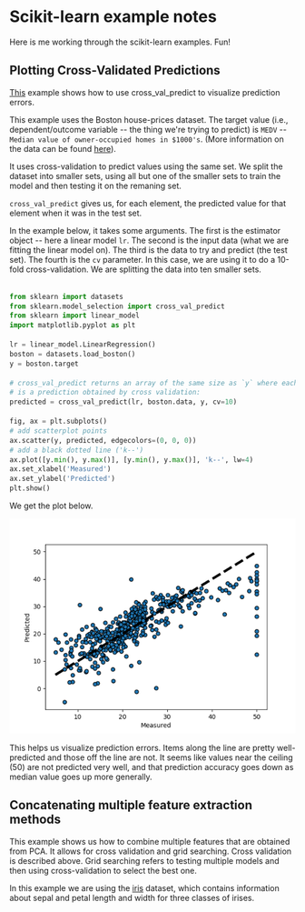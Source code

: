 # Scikit-learn example notes

Here is me working through the scikit-learn examples. Fun!

## Plotting Cross-Validated Predictions

[This](http://scikit-learn.org/stable/auto_examples/plot_cv_predict.html#sphx-glr-auto-examples-plot-cv-predict-py) example shows how to use cross_val_predict to visualize prediction errors.

This example uses the Boston house-prices dataset. The target value (i.e., dependent/outcome variable -- the thing we're trying to predict) is `MEDV` -- `Median value of owner-occupied homes in $1000's`. (More information on the data can be found [here](http://archive.ics.uci.edu/ml/machine-learning-databases/housing/housing.names)).

It uses cross-validation to predict values using the same set. We split the dataset into smaller sets, using all but one of the smaller sets to train the model and then testing it on the remaning set. 

`cross_val_predict` gives us, for each element, the predicted value for that element when it was in the test set.

In the example below, it takes some arguments. The first is the estimator object -- here a linear model `lr`. The second is the input data (what we are fitting the linear model on). The third is the data to try and predict (the test set). The fourth is the `cv` parameter. In this case, we are using it to do a 10-fold cross-validation. We are splitting the data into ten smaller sets.

```python

from sklearn import datasets
from sklearn.model_selection import cross_val_predict
from sklearn import linear_model
import matplotlib.pyplot as plt

lr = linear_model.LinearRegression()
boston = datasets.load_boston()
y = boston.target

# cross_val_predict returns an array of the same size as `y` where each entry
# is a prediction obtained by cross validation:
predicted = cross_val_predict(lr, boston.data, y, cv=10)

fig, ax = plt.subplots()
# add scatterplot points
ax.scatter(y, predicted, edgecolors=(0, 0, 0))
# add a black dotted line ('k--')
ax.plot([y.min(), y.max()], [y.min(), y.max()], 'k--', lw=4)
ax.set_xlabel('Measured')
ax.set_ylabel('Predicted')
plt.show()

```

We get the plot below.

![example-1](./Images/ex1.png)

This helps us visualize prediction errors. Items along the line are pretty well-predicted and those off the line are not. It seems like values near the ceiling (50) are not predicted very well, and that prediction accuracy goes down as median value goes up more generally.

## Concatenating multiple feature extraction methods

This example shows us how to combine multiple features that are obtained from PCA. It allows for cross validation and grid searching. Cross validation is described above. Grid searching refers to testing multiple models and then using cross-validation to select the best one.

In this example we are using the [iris](https://archive.ics.uci.edu/ml/datasets/iris) dataset, which contains information about sepal and petal length and width for three classes of irises.